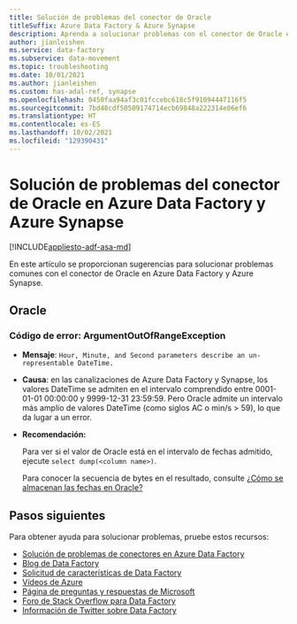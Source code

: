 ```yaml
---
title: Solución de problemas del conector de Oracle
titleSuffix: Azure Data Factory & Azure Synapse
description: Aprenda a solucionar problemas con el conector de Oracle en Azure Data Factory y Azure Synapse Analytics.
author: jianleishen
ms.service: data-factory
ms.subservice: data-movement
ms.topic: troubleshooting
ms.date: 10/01/2021
ms.author: jianleishen
ms.custom: has-adal-ref, synapse
ms.openlocfilehash: 0450faa94af3c01fccebc618c5f91094447116f5
ms.sourcegitcommit: 7bd48cdf50509174714ecb69848a222314e06ef6
ms.translationtype: HT
ms.contentlocale: es-ES
ms.lasthandoff: 10/02/2021
ms.locfileid: "129390431"
---
```

# <a name="troubleshoot-the-oracle-connector-in-azure-data-factory-and-azure-synapse"></a>Solución de problemas del conector de Oracle en Azure Data Factory y Azure Synapse

[!INCLUDE[appliesto-adf-asa-md](includes/appliesto-adf-asa-md.md)]

En este artículo se proporcionan sugerencias para solucionar problemas comunes con el conector de Oracle en Azure Data Factory y Azure Synapse.

## <a name="oracle"></a>Oracle

### <a name="error-code-argumentoutofrangeexception"></a>Código de error: ArgumentOutOfRangeException

- **Mensaje**: `Hour, Minute, and Second parameters describe an un-representable DateTime.`

- **Causa**: en las canalizaciones de Azure Data Factory y Synapse, los valores DateTime se admiten en el intervalo comprendido entre 0001-01-01 00:00:00 y 9999-12-31 23:59:59. Pero Oracle admite un intervalo más amplio de valores DateTime (como siglos AC o min/s > 59), lo que da lugar a un error.

- **Recomendación:** 

    Para ver si el valor de Oracle está en el intervalo de fechas admitido, ejecute `select dump(<column name>)`. 

    Para conocer la secuencia de bytes en el resultado, consulte [¿Cómo se almacenan las fechas en Oracle?](https://stackoverflow.com/questions/13568193/how-are-dates-stored-in-oracle)

## <a name="next-steps"></a>Pasos siguientes

Para obtener ayuda para solucionar problemas, pruebe estos recursos:

- [Solución de problemas de conectores en Azure Data Factory](connector-troubleshoot-guide.md)
- [Blog de Data Factory](https://azure.microsoft.com/blog/tag/azure-data-factory/)
- [Solicitud de características de Data Factory](/answers/topics/azure-data-factory.html)
- [Vídeos de Azure](https://azure.microsoft.com/resources/videos/index/?sort=newest&services=data-factory)
- [Página de preguntas y respuestas de Microsoft](/answers/topics/azure-data-factory.html)
- [Foro de Stack Overflow para Data Factory](https://stackoverflow.com/questions/tagged/azure-data-factory)
- [Información de Twitter sobre Data Factory](https://twitter.com/hashtag/DataFactory)
